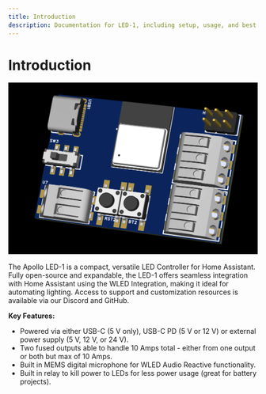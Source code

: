 ```yaml
---
title: Introduction
description: Documentation for LED-1, including setup, usage, and best practices.
---
```

# Introduction

![](assets/led-1-pcb.png)

The Apollo LED-1 is a compact, versatile LED Controller for Home Assistant. Fully open-source and expandable, the LED-1 offers seamless integration with Home Assistant using the WLED Integration, making it ideal for automating lighting. Access to support and customization resources is available via our Discord and GitHub.

**Key Features:**

* Powered via either USB-C (5 V only), USB-C PD (5 V or 12 V) or external power supply (5 V, 12 V, or 24 V).
* Two fused outputs able to handle 10 Amps total - either from one output or both but max of 10 Amps.
* Built in MEMS digital microphone for WLED Audio Reactive functionality.
* Built in relay to kill power to LEDs for less power usage (great for battery projects).